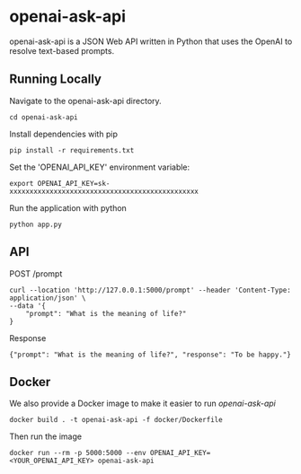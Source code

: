 openai-ask-api
================
openai-ask-api is a JSON Web API written in Python that uses the OpenAI to resolve text-based prompts.

Running Locally
------------
Navigate to the openai-ask-api directory.
```
cd openai-ask-api
```

Install dependencies with pip
```
pip install -r requirements.txt
```

Set the 'OPENAI_API_KEY' environment variable:
```
export OPENAI_API_KEY=sk-xxxxxxxxxxxxxxxxxxxxxxxxxxxxxxxxxxxxxxxxxxxxxxx
```

Run the application with python
```
python app.py
```

API
-----
POST /prompt
```
curl --location 'http://127.0.0.1:5000/prompt' --header 'Content-Type: application/json' \
--data '{
    "prompt": "What is the meaning of life?"
}
```

Response
```
{"prompt": "What is the meaning of life?", "response": "To be happy."}
```

Docker
------

We also provide a Docker image to make it easier to run *openai-ask-api*
```
docker build . -t openai-ask-api -f docker/Dockerfile
```

Then run the image
```
docker run --rm -p 5000:5000 --env OPENAI_API_KEY=<YOUR_OPENAI_API_KEY> openai-ask-api
```
